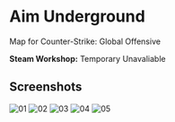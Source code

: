 # Aim Underground
Map for Counter-Strike: Global Offensive

**Steam Workshop:** Temporary Unavaliable

## Screenshots
![01](https://user-images.githubusercontent.com/90133781/158947438-ce032e42-b41d-42c5-b454-86fab2964f93.png)
![02](https://user-images.githubusercontent.com/90133781/158947457-da8af10e-9d4d-42f2-8e94-a857fac0ba6b.png)
![03](https://user-images.githubusercontent.com/90133781/158947472-26e15e48-502b-4eaa-a087-3ce20987a11e.png)
![04](https://user-images.githubusercontent.com/90133781/158947483-f52571bc-35bf-462e-9b88-03806c44e890.png)
![05](https://user-images.githubusercontent.com/90133781/158947499-22ddd222-e6db-4be0-af1b-78f37dbd0255.png)
